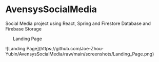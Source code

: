 # AvensysSocialMedia
Social Media project using React, Spring and Firestore Database and Firebase Storage

<ul>Landing Page</ul>
![Landing Page](https://github.com/Joe-Zhou-Yubin/AvensysSocialMedia/raw/main/screenshots/Landing_Page.png)
